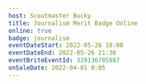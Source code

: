 ```yaml
---
host: Scoutmaster Bucky
title: Journalism Merit Badge Online
online: true
badge: journalism
eventDateStart: 2022-05-26 18:00
eventDateEnd: 2022-05-26 21:30
eventBriteEventId: 329136785987
onSaleDate: 2022-04-01 0:05
---
```

